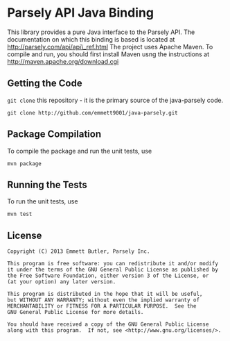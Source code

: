 Parsely API Java Binding
========================

This library provides a pure Java interface to the Parsely API. The
documentation on which this binding is based is located at http://parsely.com/api/api\_ref.html
The project uses Apache Maven. To compile and run, you should first install
Maven usng the instructions at http://maven.apache.org/download.cgi

Getting the Code
----------------

`git clone` this repository - it is the primary source of the java-parsely code.

    git clone http://github.com/emmett9001/java-parsely.git

Package Compilation
-------------------

To compile the package and run the unit tests, use

    mvn package

Running the Tests
-----------------

To run the unit tests, use

    mvn test

License
-------

    Copyright (C) 2013 Emmett Butler, Parsely Inc.

    This program is free software: you can redistribute it and/or modify
    it under the terms of the GNU General Public License as published by
    the Free Software Foundation, either version 3 of the License, or
    (at your option) any later version.

    This program is distributed in the hope that it will be useful,
    but WITHOUT ANY WARRANTY; without even the implied warranty of
    MERCHANTABILITY or FITNESS FOR A PARTICULAR PURPOSE.  See the
    GNU General Public License for more details.

    You should have received a copy of the GNU General Public License
    along with this program.  If not, see <http://www.gnu.org/licenses/>.
